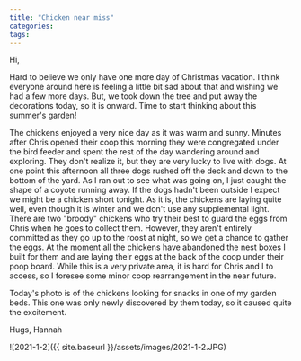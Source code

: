 ```yaml
---
title: "Chicken near miss"
categories:
tags:
---
```


Hi,

Hard to believe we only have one more day of Christmas vacation. I think everyone around here is feeling a little bit sad about that and wishing we had a few more days. But, we took down the tree and put away the decorations today, so it is onward. Time to start thinking about this summer's garden!

The chickens enjoyed a very nice day as it was warm and sunny. Minutes after Chris opened their coop this morning they were congregated under the bird feeder and spent the rest of the day wandering around and exploring. They don't realize it, but they are very lucky to live with dogs. At one point this afternoon all three dogs rushed off the deck and down to the bottom of the yard. As I ran out to see what was going on, I just caught the shape of a coyote running away. If the dogs hadn't been outside I expect we might be a chicken short tonight. As it is, the chickens are laying quite well, even though it is winter and we don't use any supplemental light. There are two "broody" chickens who try their best to guard the eggs from Chris when he goes to collect them. However, they aren't entirely committed as they go up to the roost at night, so we get a chance to gather the eggs. At the moment all the chickens have abandoned the nest boxes I built for them and are laying their eggs at the back of the coop under their poop board. While this is a very private area, it is hard for Chris and I to access, so I foresee some minor coop rearrangement in the near future.

Today's photo is of the chickens looking for snacks in one of my garden beds. This one was only newly discovered by them today, so it caused quite the excitement.

Hugs,
Hannah

![2021-1-2]({{ site.baseurl }}/assets/images/2021-1-2.JPG)